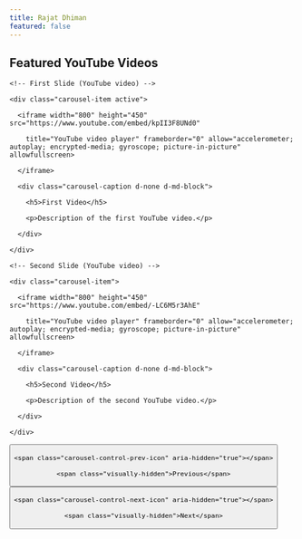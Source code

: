 ```yaml
---
title: Rajat Dhiman
featured: false
---
```



## Featured YouTube Videos


<div id="carouselExample" class="carousel slide" data-bs-ride="carousel">

  <div class="carousel-inner">

    <!-- First Slide (YouTube video) -->

    <div class="carousel-item active">

      <iframe width="800" height="450" src="https://www.youtube.com/embed/kpII3F8UNd0" 

        title="YouTube video player" frameborder="0" allow="accelerometer; autoplay; encrypted-media; gyroscope; picture-in-picture" allowfullscreen>

      </iframe>

      <div class="carousel-caption d-none d-md-block">

        <h5>First Video</h5>

        <p>Description of the first YouTube video.</p>

      </div>

    </div>

    <!-- Second Slide (YouTube video) -->

    <div class="carousel-item">

      <iframe width="800" height="450" src="https://www.youtube.com/embed/-LC6M5r3AhE" 

        title="YouTube video player" frameborder="0" allow="accelerometer; autoplay; encrypted-media; gyroscope; picture-in-picture" allowfullscreen>

      </iframe>

      <div class="carousel-caption d-none d-md-block">

        <h5>Second Video</h5>

        <p>Description of the second YouTube video.</p>

      </div>

    </div>

  </div>

  <!-- Carousel Controls -->

  <button class="carousel-control-prev" type="button" data-bs-target="#carouselExample" data-bs-slide="prev">

    <span class="carousel-control-prev-icon" aria-hidden="true"></span>

    <span class="visually-hidden">Previous</span>

  </button>

  <button class="carousel-control-next" type="button" data-bs-target="#carouselExample" data-bs-slide="next">

    <span class="carousel-control-next-icon" aria-hidden="true"></span>

    <span class="visually-hidden">Next</span>

  </button>

</div>


[//]: # ({{< youtube -LC6M5r3AhE >}})

[//]: # ({{< youtube kpII3F8UNd0 >}})

[//]: # (## Endorsements)

[//]: # ()
[//]: # (- > "This is an amazing service! Highly recommended.")

[//]: # (  )
[//]: # (  John Doe)

[//]: # ()
[//]: # (  CEO, Company Inc.)

[//]: # (- > "Fantastic experience working with this team.")

[//]: # (  )
[//]: # (  Jane Smith)

[//]: # ()
[//]: # (  CTO, Another Company)